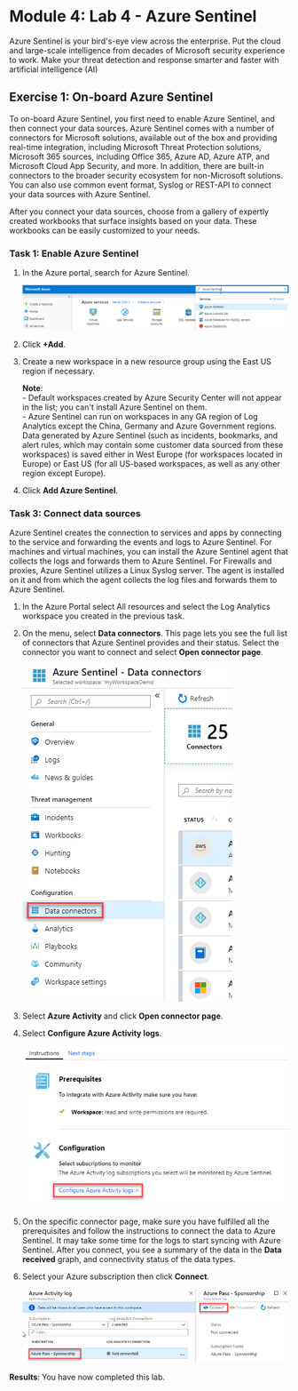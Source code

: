 # Module 4: Lab 4 - Azure Sentinel


Azure Sentinel is your bird's-eye view across the enterprise. Put the cloud and large-scale intelligence from decades of Microsoft security experience to work. Make your threat detection and response smarter and faster with artificial intelligence (AI)


## Exercise 1: On-board Azure Sentinel


To on-board Azure Sentinel, you first need to enable Azure Sentinel, and then connect your data sources. Azure Sentinel comes with a number of connectors for Microsoft solutions, available out of the box and providing real-time integration, including Microsoft Threat Protection solutions, Microsoft 365 sources, including Office 365, Azure AD, Azure ATP, and Microsoft Cloud App Security, and more. In addition, there are built-in connectors to the broader security ecosystem for non-Microsoft solutions. You can also use common event format, Syslog or REST-API to connect your data sources with Azure Sentinel.  

After you connect your data sources, choose from a gallery of expertly created workbooks that surface insights based on your data. These workbooks can be easily customized to your needs.


### Task 1: Enable Azure Sentinel

1.  In the Azure portal, search for Azure Sentinel. 

       ![Screenshot](../Media/Module-4/129689af-e1ed-460b-add1-a37790805ed5.png)

1.  Click **+Add**.
1.  Create a new workspace in a new resource group using the East US region if necessary.

    **Note**: </br> - Default workspaces created by Azure Security Center will not appear in the list; you can't install Azure Sentinel on them. </br> - Azure Sentinel can run on workspaces in any GA region of Log Analytics except the China, Germany and Azure Government regions. Data generated by Azure Sentinel (such as incidents, bookmarks, and alert rules, which may contain some customer data sourced from these workspaces) is saved either in West Europe (for workspaces located in Europe) or East US (for all US-based workspaces, as well as any other region except Europe).


6.  Click **Add Azure Sentinel**.
  

### Task 3: Connect data sources


Azure Sentinel creates the connection to services and apps by connecting to the service and forwarding the events and logs to Azure Sentinel. For machines and virtual machines, you can install the Azure Sentinel agent that collects the logs and forwards them to Azure Sentinel. For Firewalls and proxies, Azure Sentinel utilizes a Linux Syslog server. The agent is installed on it and from which the agent collects the log files and forwards them to Azure Sentinel. 


1.  In the Azure Portal select All resources and select the Log Analytics workspace you created in the previous task.

1.  On the menu, select **Data connectors**. This page lets you see the full list of connectors that Azure Sentinel provides and their status. Select the connector you want to connect and select **Open connector page**. 

       ![Screenshot](../Media/Module-4/57ef56ec-66d0-4bef-964b-24b97ca0f9e3.png)

1.  Select **Azure Activity** and click **Open connector page**.

1.  Select **Configure Azure Activity logs**.

     ![Screenshot](../Media/Module-4/bdd12109-8cbf-4562-81fb-5aae6bac2aee.png)

1.  On the specific connector page, make sure you have fulfilled all the prerequisites and follow the instructions to connect the data to Azure Sentinel. It may take some time for the logs to start syncing with Azure Sentinel. After you connect, you see a summary of the data in the **Data received** graph, and connectivity status of the data types.

   

1.  Select your Azure subscription then click **Connect**.

     ![Screenshot](../Media/Module-4/d3d3c551-2c12-4520-ad30-2dc579d09f61.png)
 

**Results**: You have now completed this lab.
